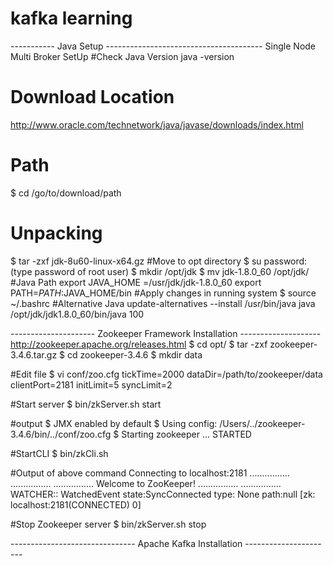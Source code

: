 # kafka learning

----------- Java Setup ---------------------------------------
Single Node Multi Broker SetUp 
#Check Java Version
java -version
# Download Location
http://www.oracle.com/technetwork/java/javase/downloads/index.html
# Path 
$ cd /go/to/download/path
# Unpacking 
$ tar -zxf jdk-8u60-linux-x64.gz
#Move to opt directory 
$ su
password: (type password of root user)
$ mkdir /opt/jdk
$ mv jdk-1.8.0_60 /opt/jdk/
#Java Path
export JAVA_HOME =/usr/jdk/jdk-1.8.0_60
export PATH=$PATH:$JAVA_HOME/bin
#Apply changes in running system
$ source ~/.bashrc
#Alternative Java 
update-alternatives --install /usr/bin/java java /opt/jdk/jdk1.8.0_60/bin/java 100

--------------------- Zookeeper Framework Installation -------------------- 
http://zookeeper.apache.org/releases.html
$ cd opt/
$ tar -zxf zookeeper-3.4.6.tar.gz
$ cd zookeeper-3.4.6
$ mkdir data

#Edit file 
$ vi conf/zoo.cfg
tickTime=2000
dataDir=/path/to/zookeeper/data
clientPort=2181
initLimit=5
syncLimit=2

#Start server
$ bin/zkServer.sh start

#output
$ JMX enabled by default
$ Using config: /Users/../zookeeper-3.4.6/bin/../conf/zoo.cfg
$ Starting zookeeper ... STARTED

#StartCLI
$ bin/zkCli.sh

#Output of above command
Connecting to localhost:2181
................
................
................
Welcome to ZooKeeper!
................
................
WATCHER::
WatchedEvent state:SyncConnected type: None path:null
[zk: localhost:2181(CONNECTED) 0]

#Stop Zookeeper server
$ bin/zkServer.sh stop

------------------------------- Apache Kafka Installation ---------------------- 
